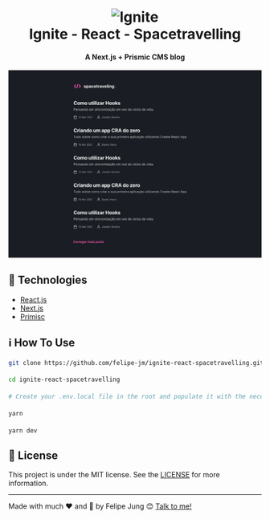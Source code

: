 <h1 align="center">
    <img width="120" alt="Ignite" src="https://res.cloudinary.com/dqcqifjms/image/upload/v1615216700/felipejung/ignite.png" />
    <br>
    Ignite - React - Spacetravelling
</h1>

<h4 align="center">
  A Next.js + Prismic CMS blog
</h4>

![App image](./app.png)

## :rocket: Technologies

- [React.js](https://reactjs.org/)
- [Next.js](https://nextjs.org)
- [Primisc](https://prismic.io)

## :information_source: How To Use

```bash
git clone https://github.com/felipe-jm/ignite-react-spacetravelling.git

cd ignite-react-spacetravelling

# Create your .env.local file in the root and populate it with the necessary prismic enviromental variables

yarn

yarn dev
```

## :memo: License

This project is under the MIT license. See the [LICENSE](https://github.com/felipe-jm/ignite-react-spacetravelling/blob/master/LICENSE) for more information.

---

Made with much :heart: and :muscle: by Felipe Jung :blush: <a href="https://www.linkedin.com/in/felipe-jung/">Talk to me!</a>
